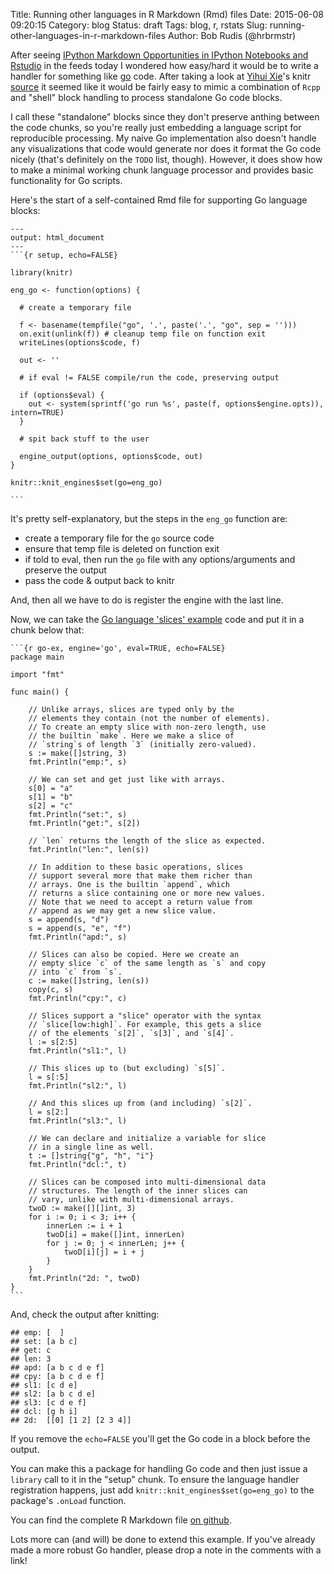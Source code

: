 Title: Running other languages in R Markdown (Rmd) files
Date: 2015-06-08 09:20:15
Category: blog
Status: draft
Tags: blog, r, rstats
Slug: running-other-languages-in-r-markdown-files
Author: Bob Rudis (@hrbrmstr)

After seeing [IPython Markdown Opportunities in IPython Notebooks and Rstudio](http://blog.ouseful.info/2015/06/06/ipython-markdown-opportunities/) in the feeds today I wondered how easy/hard it would be to write a handler for something like [go](https://golang.org/) code. After taking a look at [Yihui Xie](https://twitter.com/xieyihui)'s knitr [source](https://github.com/yihui/knitr/blob/master/R/engine.R) it seemed like it would be fairly easy to mimic a combination of `Rcpp` and "shell" block handling to process standalone Go code blocks.

I call these "standalone" blocks since they don't preserve anthing between the code chunks, so you're really just embedding a language script for reproducible processing. My naive Go implementation also doesn't handle any visualizations that code would generate nor does it format the Go code nicely (that's definitely on the `TODO` list, though). However, it does show how to make a minimal working chunk language processor and provides basic functionality for Go scripts.

Here's the start of a self-contained Rmd file for supporting Go language blocks:

    ---
    output: html_document
    ---
    ```{r setup, echo=FALSE}
    
    library(knitr)
    
    eng_go <- function(options) {
      
      # create a temporary file
    
      f <- basename(tempfile("go", '.', paste('.', "go", sep = '')))
      on.exit(unlink(f)) # cleanup temp file on function exit
      writeLines(options$code, f)
    
      out <- ''
      
      # if eval != FALSE compile/run the code, preserving output
    
      if (options$eval) {
        out <- system(sprintf('go run %s', paste(f, options$engine.opts)), intern=TRUE)
      }
      
      # spit back stuff to the user
      
      engine_output(options, options$code, out)
    }
    
    knitr::knit_engines$set(go=eng_go)
    
    ```

It's pretty self-explanatory, but the steps in the `eng_go` function are:

- create a temporary file for the `go` source code
- ensure that temp file is deleted on function exit
- if told to eval, then run the `go` file with any options/arguments and preserve the output
- pass the code & output back to knitr

And, then all we have to do is register the engine with the last line.

Now, we can take the [Go language 'slices' example](https://gobyexample.com/slices) code and put it in a chunk below that:

    ```{r go-ex, engine='go', eval=TRUE, echo=FALSE}
    package main

    import "fmt"

    func main() {

        // Unlike arrays, slices are typed only by the
        // elements they contain (not the number of elements).
        // To create an empty slice with non-zero length, use
        // the builtin `make`. Here we make a slice of
        // `string`s of length `3` (initially zero-valued).
        s := make([]string, 3)
        fmt.Println("emp:", s)

        // We can set and get just like with arrays.
        s[0] = "a"
        s[1] = "b"
        s[2] = "c"
        fmt.Println("set:", s)
        fmt.Println("get:", s[2])

        // `len` returns the length of the slice as expected.
        fmt.Println("len:", len(s))

        // In addition to these basic operations, slices
        // support several more that make them richer than
        // arrays. One is the builtin `append`, which
        // returns a slice containing one or more new values.
        // Note that we need to accept a return value from
        // append as we may get a new slice value.
        s = append(s, "d")
        s = append(s, "e", "f")
        fmt.Println("apd:", s)

        // Slices can also be copied. Here we create an
        // empty slice `c` of the same length as `s` and copy
        // into `c` from `s`.
        c := make([]string, len(s))
        copy(c, s)
        fmt.Println("cpy:", c)

        // Slices support a "slice" operator with the syntax
        // `slice[low:high]`. For example, this gets a slice
        // of the elements `s[2]`, `s[3]`, and `s[4]`.
        l := s[2:5]
        fmt.Println("sl1:", l)

        // This slices up to (but excluding) `s[5]`.
        l = s[:5]
        fmt.Println("sl2:", l)

        // And this slices up from (and including) `s[2]`.
        l = s[2:]
        fmt.Println("sl3:", l)

        // We can declare and initialize a variable for slice
        // in a single line as well.
        t := []string{"g", "h", "i"}
        fmt.Println("dcl:", t)

        // Slices can be composed into multi-dimensional data
        // structures. The length of the inner slices can
        // vary, unlike with multi-dimensional arrays.
        twoD := make([][]int, 3)
        for i := 0; i < 3; i++ {
            innerLen := i + 1
            twoD[i] = make([]int, innerLen)
            for j := 0; j < innerLen; j++ {
                twoD[i][j] = i + j
            }
        }
        fmt.Println("2d: ", twoD)
    }
    ```

And, check the output after knitting:

    ## emp: [  ]
    ## set: [a b c]
    ## get: c
    ## len: 3
    ## apd: [a b c d e f]
    ## cpy: [a b c d e f]
    ## sl1: [c d e]
    ## sl2: [a b c d e]
    ## sl3: [c d e f]
    ## dcl: [g h i]
    ## 2d:  [[0] [1 2] [2 3 4]]

If you remove the `echo=FALSE` you'll get the Go code in a block before the output.

You can make this a package for handling Go code and then just issue a `library` call to it in the "setup" chunk. To ensure the language handler registration happens, just add `knitr::knit_engines$set(go=eng_go)` to the package's `.onLoad` function.

You can find the complete R Markdown file [on github](https://gist.github.com/hrbrmstr/9accf90e63d852337cb7).

Lots more can (and will) be done to extend this example. If you've already made a more robust Go handler, please drop a note in the comments with a link!
